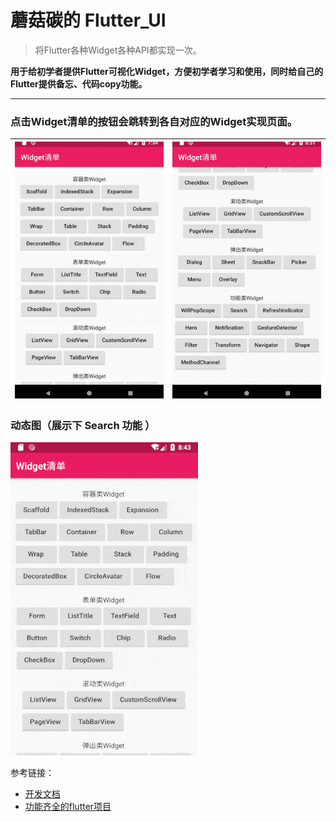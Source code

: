 # 蘑菇碳的 Flutter_UI

> 将Flutter各种Widget各种API都实现一次。

**用于给初学者提供Flutter可视化Widget，方便初学者学习和使用，同时给自己的Flutter提供备忘、代码copy功能。**

***

### 点击Widget清单的按钮会跳转到各自对应的Widget实现页面。

|![效果图1](/assets/img/1.png)|![效果图2](/assets/img/2.png)|
|---|---|

### 动态图（展示下 Search 功能 ）
![效果图3](/assets/img/3.gif)

参考链接：
- [开发文档](https://flutter.io/docs/get-started/codelab)
- [功能齐全的flutter项目](https://github.com/zhongmeizhi/fultter-example-app)

